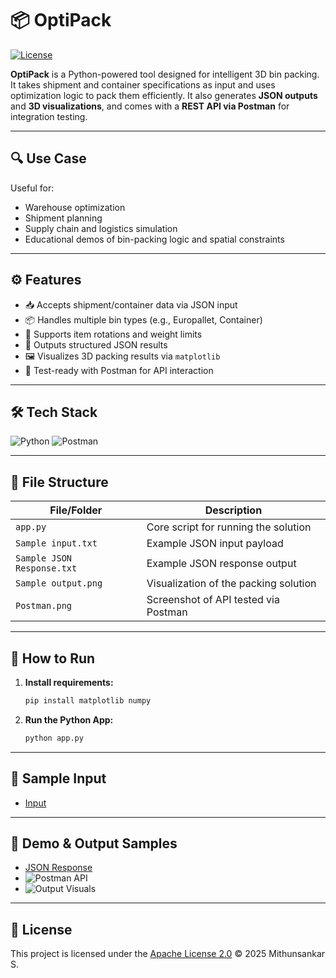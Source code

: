 # 📦 OptiPack

[![License](https://img.shields.io/badge/License-Apache_2.0-blue.svg)](https://opensource.org/licenses/Apache-2.0)

**OptiPack** is a Python-powered tool designed for intelligent 3D bin packing. It takes shipment and container specifications as input and uses optimization logic to pack them efficiently. It also generates **JSON outputs** and **3D visualizations**, and comes with a **REST API via Postman** for integration testing.

---

## 🔍 Use Case

Useful for:
- Warehouse optimization
- Shipment planning
- Supply chain and logistics simulation
- Educational demos of bin-packing logic and spatial constraints

---

## ⚙️ Features

- 📥 Accepts shipment/container data via JSON input
- 📦 Handles multiple bin types (e.g., Europallet, Container)
- 🔁 Supports item rotations and weight limits
- 🧠 Outputs structured JSON results
- 🖼️ Visualizes 3D packing results via `matplotlib`
- 🧪 Test-ready with Postman for API interaction

---

## 🛠️ Tech Stack

![Python](https://img.shields.io/badge/Python-3776AB?style=flat-square&logo=python&logoColor=white)
![Postman](https://img.shields.io/badge/Postman-FF6C37?style=flat&logo=postman&logoColor=white)

---

## 📁 File Structure

| File/Folder              | Description                            |
|--------------------------|----------------------------------------|
| `app.py`                 | Core script for running the solution   |
| `Sample input.txt`       | Example JSON input payload             |
| `Sample JSON Response.txt` | Example JSON response output          |
| `Sample output.png`      | Visualization of the packing solution  |
| `Postman.png`            | Screenshot of API tested via Postman   |

---

## 🚀 How to Run

1. **Install requirements:**
   ```bash
   pip install matplotlib numpy

2. **Run the Python App:**
   ```bash
   python app.py

---

## 🧪 Sample Input

- [Input](input.txt)

---

## 📂 Demo & Output Samples

- [JSON Response](JSONResponse.txt)
- ![Postman API](Postman.png)
- ![Output Visuals](output.png)

---

## 📖 License

This project is licensed under the [Apache License 2.0](LICENSE) © 2025 Mithunsankar S.
